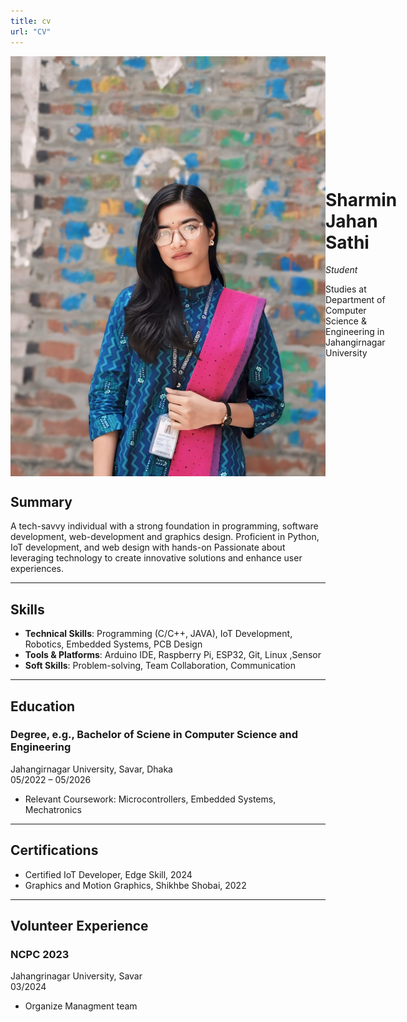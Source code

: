 ```yaml
---
title: cv
url: "CV"
---
```



<div style="display: flex; align-items: center;">
  <img src="./avatar.jpg" alt="sharmin" margin-right: 20px;">
  <div>
    <h1>Sharmin Jahan Sathi</h1>
    <p><em>Student</em></p>
    <p>Studies at Department of Computer Science & Engineering in Jahangirnagar University</p>
  </div>
</div>

## Summary
A tech-savvy individual with a strong foundation in programming, software development, web-development and graphics design. Proficient in Python, IoT development, and web design with hands-on Passionate about leveraging technology to create innovative solutions and enhance user experiences.

---

## Skills
- **Technical Skills**: Programming (C/C++, JAVA), IoT Development, Robotics, Embedded Systems, PCB Design  
- **Tools & Platforms**: Arduino IDE, Raspberry Pi, ESP32, Git, Linux ,Sensor 
- **Soft Skills**: Problem-solving, Team Collaboration, Communication  

---

<!-- ## Professional Experience -->
<!-- 
### IoT Developer  
[Company Name] - [Location]  
[MM/YYYY] – [MM/YYYY or Present]  
- Designed and implemented IoT systems for real-time monitoring and data collection using Raspberry Pi and ESP32.  
- Developed and optimized firmware for microcontrollers to improve device performance.  
- Collaborated with cross-functional teams to deliver innovative solutions.  

### Robotics Engineer Intern  
[Company Name] - [Location]  
[MM/YYYY] – [MM/YYYY]  
- Built and programmed robotic systems using Arduino and Raspberry Pi.  
- Conducted testing and troubleshooting for hardware prototypes.  
- Documented technical processes for knowledge sharing.   -->


## Education

### Degree, e.g., Bachelor of Sciene in Computer Science and Engineering  
Jahangirnagar University, Savar, Dhaka  
05/2022 – 05/2026  
- Relevant Coursework: Microcontrollers, Embedded Systems, Mechatronics  

---

<!-- ## Projects
### Smart Home Automation System  
- **Description**: Built a smart home system using Raspberry Pi and ESP32 to control appliances via a mobile app.  
- **Technologies Used**: Python, MQTT, Raspberry Pi, ESP32  
- **Outcome**: Achieved seamless device control and improved home energy efficiency.   -->
<!-- 
### Obstacle Avoiding Robot  
- **Description**: Developed an autonomous robot using Arduino and ultrasonic sensors to avoid obstacles.  
- **Technologies Used**: C/C++, Arduino, Motor Drivers  
- **Outcome**: Enhanced navigation accuracy and reliability.   -->

## Certifications
- Certified IoT Developer, Edge Skill, 2024  
- Graphics and Motion Graphics, Shikhbe Shobai, 2022  

---

## Volunteer Experience
### NCPC 2023  
Jahangrinagar University, Savar  
03/2024 
- Organize Managment team  



<!-- ## Interests
- IoT and Robotics  
- Exploring new technologies and prototyping  
- Watching MAHI in action 🏏   -->


